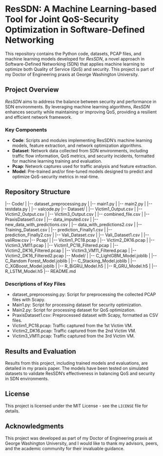 # ResSDN: A Machine Learning-based Tool for Joint QoS-Security Optimization in Software-Defined Networking
This repository contains the Python code, datasets, PCAP files, and machine learning models developed for *ResSDN*, a novel approach in Software-Defined Networking (SDN) that applies machine learning to optimize both Quality of Service (QoS) and security. This project is part of my Doctor of Engineering praxis at George Washington University.

## Project Overview
*ResSDN* aims to address the balance between security and performance in SDN environments. By leveraging machine learning algorithms, *ResSDN* enhances security while maintaining or improving QoS, providing a resilient and efficient network framework.

### Key Components
- **Code**: Scripts and modules implementing ResSDN’s machine learning models, feature extraction, and network optimization algorithms.
- **Dataset**: Network data collected from SDN environments, including traffic flow information, QoS metrics, and security incidents, formatted for machine learning training and evaluation.
- **Pcap**: Network captures used for traffic analysis and feature extraction.
- **Model**: Pre-trained and/or fine-tuned models designed to predict and optimize QoS-security metrics in real-time.

## Repository Structure
|-- Code/
|   |-- dataset_preprocessing.py
|   |-- main1.py
|   |-- main2.py
|   |-- testdata.py
|   |-- valcode.py
|-- Dataset/
|   |-- Victim1_Output.csv
|   |-- Victim2_Output.csv
|   |-- Victim3_Output.csv
|   |-- combined_file.csv
|   |-- PraxisDataset1.csv
|   |-- data_imputed.csv
|   |-- new_data_with_predictions.csv
|   |-- data_with_predictions2.csv
|   |-- Training_Dataset.csv
|   |-- prediction_Finally1.csv
|   |-- prediction_Finally2.csv
|   |-- Vali_Dataset.csv
|   |-- Vali_Dataset1.csv
|   |-- valiRow.csv
|-- Pcap/
|   |-- Victim1_PC18.pcap
|   |-- Victim2_DK16.pcap
|   |-- Victim3_VM11.pcap
|   |-- Victim1_PC18_Filtered.pcap
|   |-- Victim2_DK16_Filtered.pcap
|   |-- Victim3_VM11_Filtered.pcap
|   |-- Victim2_DK16_Filtered2.pcap
|-- Model/
|   |-- C_LightGBM_Model.joblib
|   |-- C_Random Forest_Model.joblib
|   |-- C_Stacking_Model.joblib
|   |-- C_XGBoost_Model.joblib
|   |-- R_BiGRU_Model.h5
|   |-- R_GRU_Model.h5
|   |-- R_LSTM_Model.h5
|-- README.md

### Descriptions of Key Files
- dataset_preprocessing.py: Script for preprocessing the collected PCAP files with Scapy.
- Main1.py: Script for processing dataset for security optimization.
- Main2.py: Script for processing dataset for QoS optimization.
- PraxisDataset1.csv: Preprocessed dataset with Scapy, formatted as CSV files.
- Victim1_PC18.pcap: Traffic captured from the 1st Victim VM.
- Victim2_DK16.pcap: Traffic captured from the 2nd Victim VM.
- Victim3_VM11.pcap: Traffic captured from the 3rd Victim VM.

## Results and Evaluation
Results from this project, including trained models and evaluations, are detailed in my praxis paper. The models have been tested on simulated datasets to validate ResSDN’s effectiveness in balancing QoS and security in SDN environments.

## License
This project is licensed under the MIT License - see the `LICENSE` file for details.

## Acknowledgments
This project was developed as part of my Doctor of Engineering praxis at George Washington University, and I would like to thank my advisors, peers, and the academic community for their invaluable guidance.
